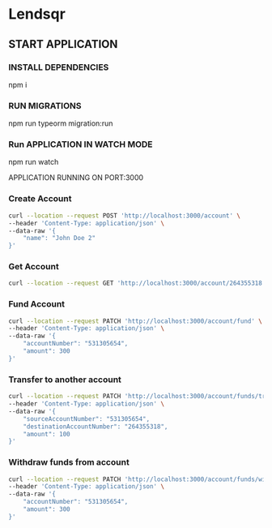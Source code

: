 # Lendsqr

## START APPLICATION

### INSTALL DEPENDENCIES
npm i

### RUN MIGRATIONS
npm run typeorm migration:run 

### Run APPLICATION IN WATCH MODE
npm run watch


APPLICATION RUNNING ON PORT:3000


### Create Account
```bash
curl --location --request POST 'http://localhost:3000/account' \
--header 'Content-Type: application/json' \
--data-raw '{
    "name": "John Doe 2"
}'

```


### Get Account 
```bash
curl --location --request GET 'http://localhost:3000/account/264355318'
```

### Fund Account
```bash
curl --location --request PATCH 'http://localhost:3000/account/fund' \
--header 'Content-Type: application/json' \
--data-raw '{
    "accountNumber": "531305654",
    "amount": 300
}'
```

### Transfer to another account
```bash
curl --location --request PATCH 'http://localhost:3000/account/funds/transfer' \
--header 'Content-Type: application/json' \
--data-raw '{
    "sourceAccountNumber": "531305654",
    "destinationAccountNumber": "264355318",
    "amount": 100
}'
```

### Withdraw funds from account
```bash
curl --location --request PATCH 'http://localhost:3000/account/funds/withdraw' \
--header 'Content-Type: application/json' \
--data-raw '{
    "accountNumber": "531305654",
    "amount": 300
}'
```